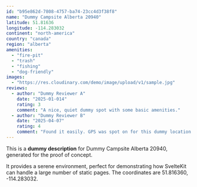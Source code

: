 ```yaml
---
id: "b95e862d-7808-4757-ba74-23cc4d3f38f8"
name: "Dummy Campsite Alberta 20940"
latitude: 51.81636
longitude: -114.283032
continent: "north-america"
country: "canada"
region: "alberta"
amenities:
  - "fire-pit"
  - "trash"
  - "fishing"
  - "dog-friendly"
images:
  - "https://res.cloudinary.com/demo/image/upload/v1/sample.jpg"
reviews:
  - author: "Dummy Reviewer A"
    date: "2025-01-014"
    rating: 3
    comment: "A nice, quiet dummy spot with some basic amenities."
  - author: "Dummy Reviewer B"
    date: "2025-04-07"
    rating: 4
    comment: "Found it easily. GPS was spot on for this dummy location."
---
```


This is a **dummy description** for Dummy Campsite Alberta 20940, generated for the proof of concept.

It provides a serene environment, perfect for demonstrating how SvelteKit can handle a large number of static pages. The coordinates are 51.816360, -114.283032.
